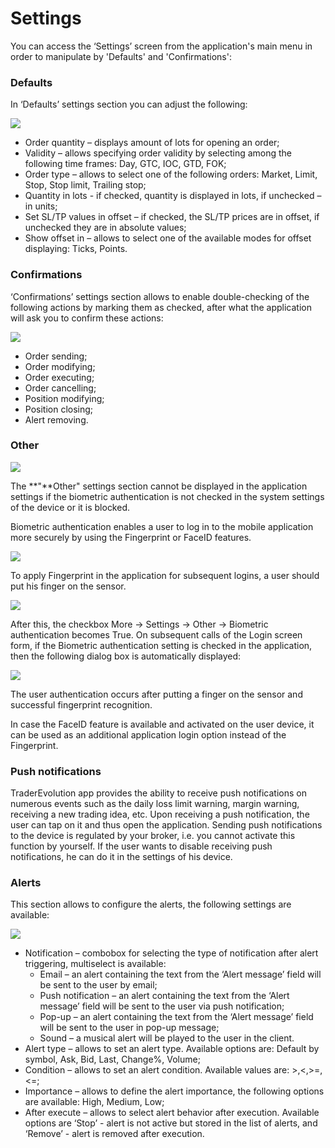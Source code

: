 # Settings

You can access the ‘Settings’ screen from the application's main menu in order to manipulate by 'Defaults' and 'Confirmations':

### **Defaults**

In ‘Defaults’ settings section you can adjust the following:

![](../../../.gitbook/assets/55%20%282%29.png)

* Order quantity – displays amount of lots for opening an order;
* Validity – allows specifying order validity by selecting among the following time frames: Day, GTC, IOC, GTD, FOK;
* Order type – allows to select one of the following orders: Market, Limit, Stop, Stop limit, Trailing stop;
* Quantity in lots - if checked, quantity is displayed in lots, if unchecked – in units;
* Set SL/TP values in offset – if checked, the SL/TP prices are in offset, if unchecked they are in absolute values;
* Show offset in – allows to select one of the available modes for offset displaying: Ticks, Points.

### **Confirmations**

‘Confirmations’ settings section allows to enable double-checking of the following actions by marking them as checked, after what the application will ask you to confirm these actions:

![](../../../.gitbook/assets/3ae19c46-b1a2-4821-b21a-1cd7292877d5.jpg)

* Order sending;
* Order modifying;
* Order executing;
* Order cancelling;
* Position modifying;
* Position closing;
* Alert removing.

### Other

![](../../../.gitbook/assets/2%20%28121%29.png)

The **"**Other" settings section cannot be displayed in the application settings if the biometric authentication is not checked in the system settings of the device or it is blocked. 

Biometric authentication enables a user to log in to the mobile application more securely by using the Fingerprint or FaceID features.

![](../../../.gitbook/assets/4%20%2867%29.png)

To apply Fingerprint in the application for subsequent logins, a user should put his finger on the sensor.

![](../../../.gitbook/assets/3%20%2897%29.png)

After this, the checkbox More -&gt; Settings -&gt; Other -&gt; Biometric authentication becomes True. On subsequent calls of the Login screen form, if the Biometric authentication setting is checked in the application, then the following dialog box is automatically displayed:

![](../../../.gitbook/assets/1%20%28142%29.png)

The user authentication occurs after putting a finger on the sensor and successful fingerprint recognition.

In case the FaceID feature is available and activated on the user device, it can be used as an additional application login option instead of the Fingerprint.

### Push notifications

TraderEvolution app provides the ability to receive push notifications on numerous events such as the daily loss limit warning, margin warning, receiving a new trading idea, etc. Upon receiving a push notification, the user can tap on it and thus open the application. Sending push notifications to the device is regulated by your broker, i.e. you cannot activate this function by yourself. If the user wants to disable receiving push notifications, he can do it in the settings of his device.

### Alerts

This section allows to configure the alerts, the following settings are available:

![](../../../.gitbook/assets/4%20%287%29.jpg)

* Notification – combobox for selecting the type of notification after alert triggering, multiselect is available:
  * Email – an alert containing the text from the ‘Alert message’ field will be sent to the user by email;
  * Push notification – an alert containing the text from the ‘Alert message’ field will be sent to the user via push notification;
  * Pop-up – an alert containing the text from the ‘Alert message’ field will be sent to the user in pop-up message;
  * Sound – a musical alert will be played to the user in the client.
* Alert type – allows to set an alert type. Available options are: Default by symbol, Ask, Bid, Last, Change%, Volume;
* Condition – allows to set an alert condition. Available values are: &gt;,&lt;,&gt;=,&lt;=;
* Importance – allows to define the alert importance, the following options are available: High, Medium, Low;
* After execute – allows to select alert behavior after execution. Available options are ‘Stop’ - alert is not active but stored in the list of alerts, and ‘Remove’ - alert is removed after execution.

